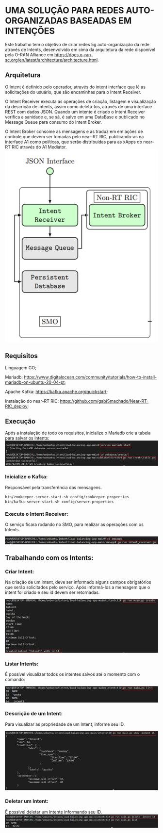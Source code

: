 # UMA SOLUÇÃO PARA REDES AUTO-ORGANIZADAS BASEADAS EM INTENÇÕES
Este trabalho tem o objetivo de criar redes 5g auto-organização da rede através de Intents, desenvolvido em cima da arquitetura da rede disponível pela O-RAN Alliance em https://docs.o-ran-sc.org/en/latest/architecture/architecture.html.

## Arquitetura

O Intent é definido pelo operador, através do intent interface que lê as solicitações do usuário, que são encaminhas para o Intent Receiver.

O Intent Receiver executa as operações de criação, listagem e visualização da descrição de intents, assim como deletá-los, através de uma interface REST com dados JSON. Quando um intente é criado o Intent Receiver verifica a sanidade e, se sã, é salvo em uma DataBase e publicado no Message Queue para consumo do Intent Broker.

O Intent Broker consome as mensagens e as traduz em em ações de controle que devem ser tomadas pelo near-RT RIC, publicando-as na interface A1 como políticas, que serão distribuídas para as xApps do near-RT RIC através do A1 Mediator.
![Alt text](/arqu.png)

## Requisitos 
Linguagem GO;

Mariadb: https://www.digitalocean.com/community/tutorials/how-to-install-mariadb-on-ubuntu-20-04-pt;

Apache Kafka: https://kafka.apache.org/quickstart;

Instalação do near-RT RIC: https://github.com/gabiSmachado/Near-RT-RIC_deploy;

## Execução

Após a instalação de todo os requisitos, inicialize o Mariadb crie a tabela para salvar os intents:
![Alt text](/imgs/createTable.png)


### Inicialize o Kafka: 
Responsável pela transferência das mensagens.
```
bin/zookeeper-server-start.sh config/zookeeper.properties
bin/kafka-server-start.sh config/server.properties
```
### Execute o Intent Receiver: 

O serviço ficara rodando no SMO, para realizar as operações com os Intents.

![Alt text](/imgs/receiver.png)

## Trabalhando com os Intents:

### Criar Intent: 
Na criação de um intent, deve ser informado alguns campos obrigatórios que serão solicitados pelo serviço.
Após informá-los a mensagem que o intent foi criado e seu id devem ser retornadas.

![Alt text](/imgs/createIntent.png)

### Listar Intents: 
É possível visualizar todos os intentes salvos até o momento com o comando:

![Alt text](/imgs/listIntent.png)

### Descrição de um Intent: 
Para visualizar as propriedade de um Intent, informe seu ID.

![Alt text](/imgs/show.png)

### Deletar um Intent:
É possível deletar um Intente informando seu ID.
![Alt text](/imgs/delete.png)

